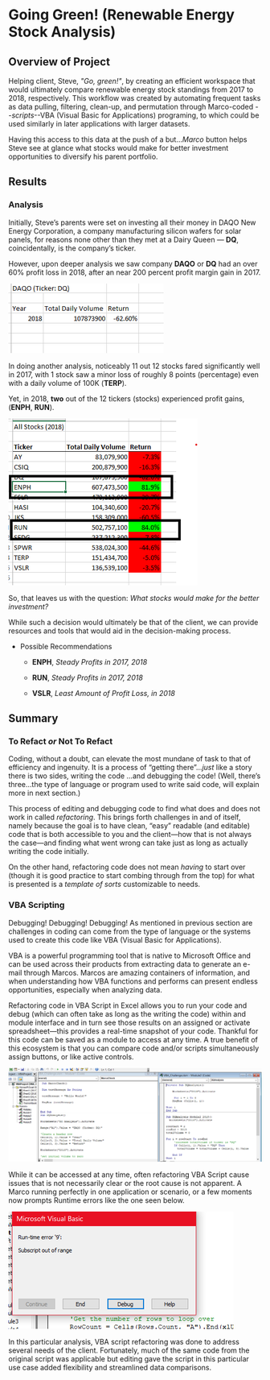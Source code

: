 
# Going Green! (Renewable Energy Stock Analysis)

## Overview of Project

Helping client, Steve, _"Go, green!"_, by creating an efficient workspace that would ultimately compare renewable energy stock standings from 2017 to 2018, respectively. This workflow was created by automating frequent tasks as data pulling, filtering, clean-up, and permutation through Marco-coded --_scripts_--VBA (Visual Basic for Applications) programing, to which could be used similarly in later applications with larger datasets. 

Having this access to this data at the push of a but…_Marco_ button helps Steve see at glance what stocks would make for better investment opportunities to diversify his parent portfolio.

## Results

### Analysis 

Initially, Steve’s parents were set on investing all their money in DAQO New Energy Corporation, a company manufacturing silicon wafers for solar panels, for reasons none other than they met at a Dairy Queen — **DQ**, coincidentally, is the company’s ticker.

However, upon deeper analysis we saw company **DAQO** or **DQ** had an over 60% profit loss in 2018, after an near 200 percent profit margin gain in 2017.

![profit_loss](additionalresources/profit_loss.png)

In doing another analysis, noticeably 11 out 12 stocks fared significantly well in 2017, with 1 stock saw a minor loss of roughly 8 points (percentage) even with a daily volume of 100K (**TERP**). 

Yet, in 2018, **two** out of the 12 tickers (stocks) experienced profit gains, (**ENPH**, **RUN**).

![profit_stocks](additionalresources/profit_stocks.png)

So, that leaves us with the question: *What *stocks* would make for the better investment?* 

While such a decision would ultimately be that of the client, we can provide resources and tools that would aid in the decision-making process. 

*  Possible Recommendations
 
     * **ENPH**, *Steady Profits in 2017, 2018*
     * **RUN**,  *Steady Profits in 2017, 2018*
     
     * **VSLR**, *Least Amount of Profit Loss, in 2018*


## Summary

### To Refact _or_ Not To Refact

Coding, without a doubt, can elevate the most mundane of task to that of efficiency and ingenuity. It is a process of “getting there”…*just* like a story there is two sides, writing the code …and debugging the code! (Well, there’s three…the type of language or program used to write said code, will explain more in next section.)

This process of editing and debugging code to find what does and does not work in called _refactoring_.  This brings forth challenges in and of itself, namely because the goal is to have clean, “easy” readable (and editable) code that is both accessible to you and the client—how that is not always the case—and finding what went wrong can take just as long as actually writing the code initially. 

On the other hand, refactoring code does not mean *having* to start over (though it is good practice to start combing through from the top) for what is presented is a _template of sorts_ customizable to needs. 

### VBA Scripting

Debugging! Debugging! Debugging! As mentioned in previous section are challenges in coding can come from the type of language or the systems used to create this code like VBA (Visual Basic for Applications). 

VBA is a powerful programming tool that is native to Microsoft Office and can be used across their products from extracting data to generate an e-mail through Marcos.  Marcos are amazing containers of information, and when understanding how VBA functions and performs can present endless opportunities, especially when analyzing data.

Refactoring code in VBA Script in Excel allows you to run your code and debug (which can often take as long as the writing the code) within and module interface and in turn see those results on an assigned or activate spreadsheet—this provides a real-time snapshot of your code. Thankful for this code can be saved as a module to access at any time.  A true benefit of this ecosystem is that you can compare code and/or scripts simultaneously assign buttons, or like active controls. 

![multiple_modules](additionalresources/multiple_modules.png)

While it can be accessed at any time, often refactoring VBA Script cause issues that is not necessarily clear or the root cause is not apparent. A Marco running perfectly in one application or scenario, or a few moments now prompts Runtime errors like the one seen below. 

![runtime_error](additionalresources/runtime_error.png)

In this particular analysis, VBA script refactoring was done to address several needs of the client. Fortunately, much of the same code from the original script was applicable but editing gave the script in this particular use case added flexibility and streamlined data comparisons.
